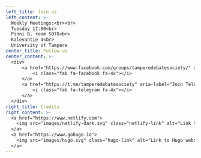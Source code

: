 ```yaml
---
left_title: Join us
left_content: >-
  Weekly Meetings:<br><br>
  Tuesday 17:00<br>
  Pinni B, room 5078<br>
  Kalevantie 4<br>
  University of Tampere
center_title: Follow us
center_content: >-
  <div>
      <a href="https://www.facebook.com/groups/tamperedebatesociety/" aria-label="Join Facebook group" class="footer-linkbutton facebook">
          <i class="fab fa-facebook fa-4x"></i>
      </a>
      <a href="https://t.me/tamperedebatesociety" aria-label="Join Telegram group" class="footer-linkbutton telegram">
          <i class="fab fa-telegram fa-4x"></i>
      </a>
  </div>
right_title: Credits
right_content: >-
  <a href="https://www.netlify.com">
    <img src="images/netlify-dark.svg" class="netlify-link" alt="Link to Netlify website">
  </a>
  <a href="https://www.gohugo.io">
    <img src="images/hugo.svg" class="hugo-link" alt="Link to Hugo website">
  </a>
---
```

